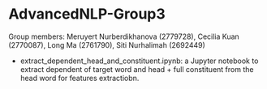 # AdvancedNLP-Group3

Group members: Meruyert Nurberdikhanova (2779728), Cecilia Kuan (2770087), Long Ma (2761790), Siti Nurhalimah (2692449)

- extract_dependent_head_and_constituent.ipynb: a Jupyter notebook to extract dependent of target word and head + full constituent from the head word for features extractiobn.
